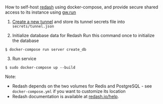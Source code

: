 How to self-host [redash](https://redash.io) using docker-compose, and provide secure shared access to its instance using [gw.run](https://gw.run)

1. [Create a new tunnel](https://gw.run/admin) and store its tunnel secrets file into `secrets/tunnel.json`

2. Initialize database data for Redash
Run this command once to initialize the database
```
$ docker-compose run server create_db
```

3. Run service
```
$ sudo docker-compose up --build
```

Note:
- Redash depends on the two volumes for Redis and PostgreSQL - see `docker-compose.yml` if you want to customize its location
- Redash documentation is available at [redash.io/help](https://redash.io/help).

